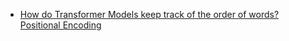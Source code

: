 - [How do Transformer Models keep track of the order of words? Positional Encoding](https://www.youtube.com/watch?v=IHu3QehUmrQ)

